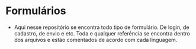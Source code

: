 # Formulários
* Aqui nesse repositório se encontra todo tipo de formulário. De login, de cadastro, de envio e etc. Toda e qualquer referência se encontra dentro dos arquivos e estão comentados de acordo com cada linguagem.
